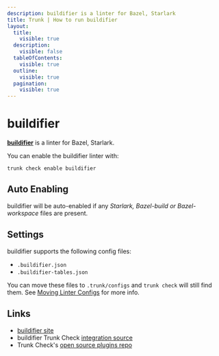 ```yaml
---
description: buildifier is a linter for Bazel, Starlark
title: Trunk | How to run buildifier
layout:
  title:
    visible: true
  description:
    visible: false
  tableOfContents:
    visible: true
  outline:
    visible: true
  pagination:
    visible: true
---
```


# buildifier

[**buildifier**](https://github.com/bazelbuild/buildtools/blob/master/buildifier/README.md) is a linter for Bazel, Starlark.

You can enable the buildifier linter with:

```shell
trunk check enable buildifier
```

## Auto Enabling

buildifier will be auto-enabled if any *Starlark, Bazel-build or Bazel-workspace* files are present.

## Settings

buildifier supports the following config files:
* `.buildifier.json`
* `.buildifier-tables.json`

You can move these files to `.trunk/configs` and `trunk check` will still find them. See [Moving Linter Configs](..#moving-linter-configs) for more info.




## Links

- [buildifier site](https://github.com/bazelbuild/buildtools/blob/master/buildifier/README.md)
- buildifier Trunk Check [integration source](https://github.com/trunk-io/plugins/tree/main/linters/buildifier)
- Trunk Check's [open source plugins repo](https://github.com/trunk-io/plugins/tree/main)
